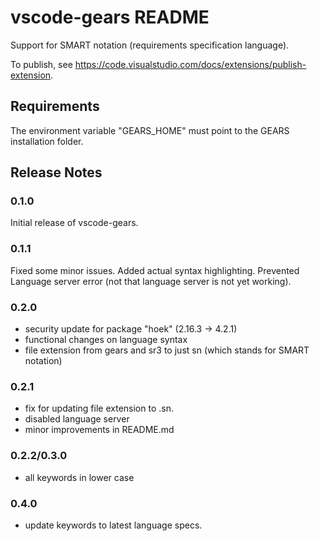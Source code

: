 # vscode-gears README

Support for SMART notation (requirements specification language).

To publish, see https://code.visualstudio.com/docs/extensions/publish-extension.

## Requirements

The environment variable "GEARS\_HOME" must point to the GEARS installation folder.

## Release Notes

### 0.1.0

Initial release of vscode-gears.

### 0.1.1

Fixed some minor issues. Added actual syntax highlighting. Prevented Language server error (not that language server is not yet working).

### 0.2.0

- security update for package "hoek" (2.16.3 -> 4.2.1)
- functional changes on language syntax
- file extension from gears and sr3 to just sn (which stands for SMART notation)

### 0.2.1

- fix for updating file extension to .sn.
- disabled language server
- minor improvements in README.md

### 0.2.2/0.3.0

- all keywords in lower case

### 0.4.0

- update keywords to latest language specs.